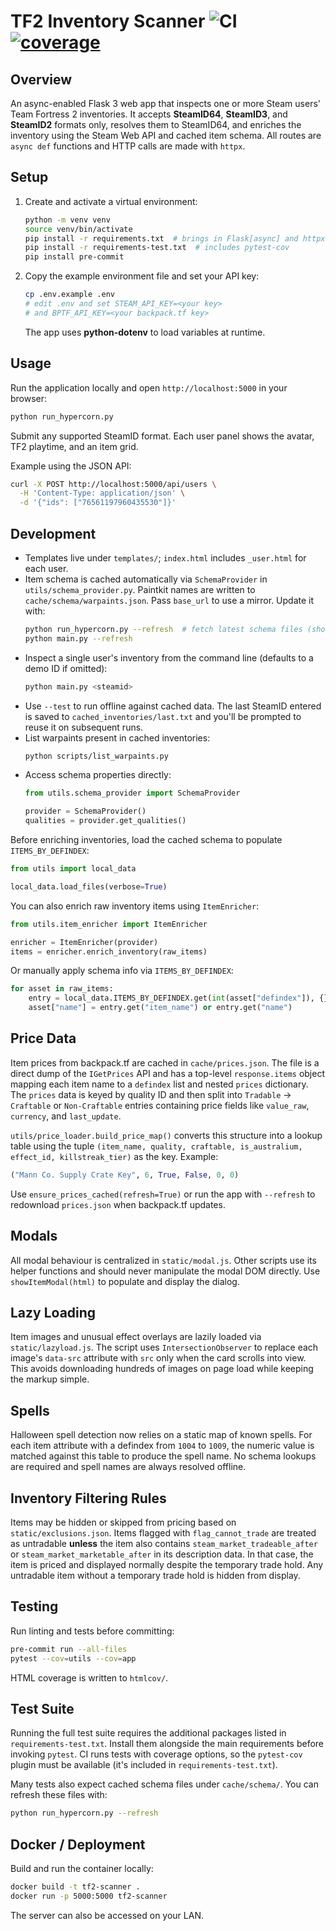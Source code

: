 # TF2 Inventory Scanner ![CI](https://github.com/dankrr/tf2-inventory-scanner/actions/workflows/ci.yml/badge.svg) [![coverage](https://codecov.io/gh/dankrr/tf2-inventory-scanner/branch/main/graph/badge.svg)](https://codecov.io/gh/dankrr/tf2-inventory-scanner)

## Overview

An async-enabled Flask 3 web app that inspects one or more Steam users' Team Fortress 2 inventories. It accepts **SteamID64**, **SteamID3**, and **SteamID2** formats only, resolves them to SteamID64, and enriches the inventory using the Steam Web API and cached item schema. All routes are `async def` functions and HTTP calls are made with `httpx`.

## Setup

1. Create and activate a virtual environment:
   ```bash
   python -m venv venv
   source venv/bin/activate
   pip install -r requirements.txt  # brings in Flask[async] and httpx
   pip install -r requirements-test.txt  # includes pytest-cov
   pip install pre-commit
   ```
2. Copy the example environment file and set your API key:
   ```bash
   cp .env.example .env
   # edit .env and set STEAM_API_KEY=<your key>
   # and BPTF_API_KEY=<your backpack.tf key>
   ```
   The app uses **python-dotenv** to load variables at runtime.

## Usage

Run the application locally and open `http://localhost:5000` in your browser:
```bash
python run_hypercorn.py
```
Submit any supported SteamID format. Each user panel shows the avatar, TF2 playtime, and an item grid.

Example using the JSON API:
```bash
curl -X POST http://localhost:5000/api/users \
  -H 'Content-Type: application/json' \
  -d '{"ids": ["76561197960435530"]}'
```

## Development

- Templates live under `templates/`; `index.html` includes `_user.html` for each user.
- Item schema is cached automatically via `SchemaProvider` in
  `utils/schema_provider.py`. Paintkit names are written to
  `cache/schema/warpaints.json`. Pass `base_url` to use a mirror. Update it with:
  ```bash
  python run_hypercorn.py --refresh  # fetch latest schema files (shows progress)
  python main.py --refresh
  ```
- Inspect a single user's inventory from the command line (defaults to a demo
  ID if omitted):
  ```bash
  python main.py <steamid>
  ```
 - Use `--test` to run offline against cached data. The last SteamID entered is
   saved to `cached_inventories/last.txt` and you'll be prompted to reuse it on
   subsequent runs.
- List warpaints present in cached inventories:
  ```bash
  python scripts/list_warpaints.py
  ```
- Access schema properties directly:
  ```python
  from utils.schema_provider import SchemaProvider

  provider = SchemaProvider()
  qualities = provider.get_qualities()
  ```
Before enriching inventories, load the cached schema to populate
`ITEMS_BY_DEFINDEX`:
```python
from utils import local_data

local_data.load_files(verbose=True)
```
You can also enrich raw inventory items using `ItemEnricher`:
```python
from utils.item_enricher import ItemEnricher

enricher = ItemEnricher(provider)
items = enricher.enrich_inventory(raw_items)
```
Or manually apply schema info via `ITEMS_BY_DEFINDEX`:
```python
for asset in raw_items:
    entry = local_data.ITEMS_BY_DEFINDEX.get(int(asset["defindex"]), {})
    asset["name"] = entry.get("item_name") or entry.get("name")
```

## Price Data

Item prices from backpack.tf are cached in `cache/prices.json`. The file is a
direct dump of the `IGetPrices` API and has a top-level `response.items` object
mapping each item name to a `defindex` list and nested `prices` dictionary. The
`prices` data is keyed by quality ID and then split into `Tradable` →
`Craftable` or `Non-Craftable` entries containing price fields like
`value_raw`, `currency`, and `last_update`.

`utils/price_loader.build_price_map()` converts this structure into a lookup
table using the tuple `(item_name, quality, craftable, is_australium,
effect_id, killstreak_tier)` as the key. Example:

```python
("Mann Co. Supply Crate Key", 6, True, False, 0, 0)
```

Use `ensure_prices_cached(refresh=True)` or run the app with `--refresh` to
redownload `prices.json` when backpack.tf updates.

## Modals

All modal behaviour is centralized in `static/modal.js`. Other scripts use
its helper functions and should never manipulate the modal DOM directly.
Use `showItemModal(html)` to populate and display the dialog.

## Lazy Loading

Item images and unusual effect overlays are lazily loaded via
`static/lazyload.js`. The script uses `IntersectionObserver` to replace each
image's `data-src` attribute with `src` only when the card scrolls into view.
This avoids downloading hundreds of images on page load while keeping the
markup simple.

## Spells

Halloween spell detection now relies on a static map of known spells. For each
item attribute with a defindex from `1004` to `1009`, the numeric value is
matched against this table to produce the spell name. No schema lookups are
required and spell names are always resolved offline.

## Inventory Filtering Rules

Items may be hidden or skipped from pricing based on `static/exclusions.json`.
Items flagged with `flag_cannot_trade` are treated as untradable **unless** the
item also contains `steam_market_tradeable_after` or
`steam_market_marketable_after` in its description data. In that case, the item
is priced and displayed normally despite the temporary trade hold. Any
untradable item without a temporary trade hold is hidden from display.

## Testing

Run linting and tests before committing:
```bash
pre-commit run --all-files
pytest --cov=utils --cov=app
```
HTML coverage is written to `htmlcov/`.

## Test Suite

Running the full test suite requires the additional packages listed in
`requirements-test.txt`. Install them alongside the main requirements before
invoking `pytest`. CI runs tests with coverage options, so the `pytest-cov`
plugin must be available (it's included in `requirements-test.txt`).

Many tests also expect cached schema files under `cache/schema/`. You can refresh
these files with:

```bash
python run_hypercorn.py --refresh
```

## Docker / Deployment

Build and run the container locally:
```bash
docker build -t tf2-scanner .
docker run -p 5000:5000 tf2-scanner
```
The server can also be accessed on your LAN.
